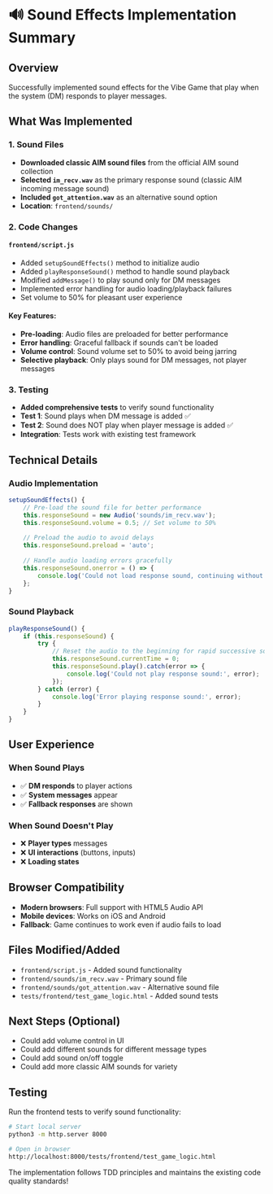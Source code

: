 # 🔊 Sound Effects Implementation Summary

## Overview
Successfully implemented sound effects for the Vibe Game that play when the system (DM) responds to player messages.

## What Was Implemented

### 1. Sound Files
- **Downloaded classic AIM sound files** from the official AIM sound collection
- **Selected `im_recv.wav`** as the primary response sound (classic AIM incoming message sound)
- **Included `got_attention.wav`** as an alternative sound option
- **Location**: `frontend/sounds/`

### 2. Code Changes

#### `frontend/script.js`
- Added `setupSoundEffects()` method to initialize audio
- Added `playResponseSound()` method to handle sound playback
- Modified `addMessage()` to play sound only for DM messages
- Implemented error handling for audio loading/playback failures
- Set volume to 50% for pleasant user experience

#### Key Features:
- **Pre-loading**: Audio files are preloaded for better performance
- **Error handling**: Graceful fallback if sounds can't be loaded
- **Volume control**: Sound volume set to 50% to avoid being jarring
- **Selective playback**: Only plays sound for DM messages, not player messages

### 3. Testing
- **Added comprehensive tests** to verify sound functionality
- **Test 1**: Sound plays when DM message is added ✅
- **Test 2**: Sound does NOT play when player message is added ✅
- **Integration**: Tests work with existing test framework

## Technical Details

### Audio Implementation
```javascript
setupSoundEffects() {
    // Pre-load the sound file for better performance
    this.responseSound = new Audio('sounds/im_recv.wav');
    this.responseSound.volume = 0.5; // Set volume to 50%
    
    // Preload the audio to avoid delays
    this.responseSound.preload = 'auto';
    
    // Handle audio loading errors gracefully
    this.responseSound.onerror = () => {
        console.log('Could not load response sound, continuing without audio');
    };
}
```

### Sound Playback
```javascript
playResponseSound() {
    if (this.responseSound) {
        try {
            // Reset the audio to the beginning for rapid successive sounds
            this.responseSound.currentTime = 0;
            this.responseSound.play().catch(error => {
                console.log('Could not play response sound:', error);
            });
        } catch (error) {
            console.log('Error playing response sound:', error);
        }
    }
}
```

## User Experience

### When Sound Plays
- ✅ **DM responds** to player actions
- ✅ **System messages** appear
- ✅ **Fallback responses** are shown

### When Sound Doesn't Play
- ❌ **Player types** messages
- ❌ **UI interactions** (buttons, inputs)
- ❌ **Loading states**

## Browser Compatibility
- **Modern browsers**: Full support with HTML5 Audio API
- **Mobile devices**: Works on iOS and Android
- **Fallback**: Game continues to work even if audio fails to load

## Files Modified/Added
- `frontend/script.js` - Added sound functionality
- `frontend/sounds/im_recv.wav` - Primary sound file
- `frontend/sounds/got_attention.wav` - Alternative sound file
- `tests/frontend/test_game_logic.html` - Added sound tests

## Next Steps (Optional)
- Could add volume control in UI
- Could add different sounds for different message types
- Could add sound on/off toggle
- Could add more classic AIM sounds for variety

## Testing
Run the frontend tests to verify sound functionality:
```bash
# Start local server
python3 -m http.server 8000

# Open in browser
http://localhost:8000/tests/frontend/test_game_logic.html
```

The implementation follows TDD principles and maintains the existing code quality standards!